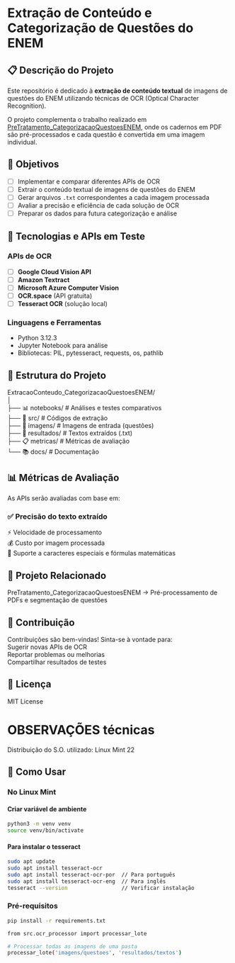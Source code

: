 # Extração de Conteúdo e Categorização de Questões do ENEM

## 📋 Descrição do Projeto

Este repositório é dedicado à **extração de conteúdo textual** de imagens de questões do ENEM utilizando técnicas de OCR (Optical Character Recognition). 

O projeto complementa o trabalho realizado em [PreTratamento_CategorizacaoQuestoesENEM](https://github.com/AlexandreNP9/PreTratamento_CategorizacaoQuestoesENEM), onde os cadernos em PDF são pré-processados e cada questão é convertida em uma imagem individual.

## 🎯 Objetivos

- [ ] Implementar e comparar diferentes APIs de OCR
- [ ] Extrair o conteúdo textual de imagens de questões do ENEM
- [ ] Gerar arquivos `.txt` correspondentes a cada imagem processada
- [ ] Avaliar a precisão e eficiência de cada solução de OCR
- [ ] Preparar os dados para futura categorização e análise

## 🔧 Tecnologias e APIs em Teste

### APIs de OCR
- [ ] **Google Cloud Vision API**
- [ ] **Amazon Textract**
- [ ] **Microsoft Azure Computer Vision**
- [ ] **OCR.space** (API gratuita)
- [ ] **Tesseract OCR** (solução local)

### Linguagens e Ferramentas
- Python 3.12.3
- Jupyter Notebook para análise
- Bibliotecas: PIL, pytesseract, requests, os, pathlib

## 📁 Estrutura do Projeto
ExtracaoConteudo_CategorizacaoQuestoesENEM/  
│  
├── 📊 notebooks/ # Análises e testes comparativos  
├── 🔧 src/ # Códigos de extração  
├── 📁 imagens/ # Imagens de entrada (questões)  
├── 📁 resultados/ # Textos extraídos (.txt)  
├── 📋 metricas/ # Métricas de avaliação  
└── 📚 docs/ # Documentação  

## 📊 Métricas de Avaliação
As APIs serão avaliadas com base em:

### ✅ Precisão do texto extraído
⚡ Velocidade de processamento  
💰 Custo por imagem processada  
🔄 Suporte a caracteres especiais e fórmulas matemáticas  

## 🔗 Projeto Relacionado
PreTratamento_CategorizacaoQuestoesENEM → Pré-processamento de PDFs e segmentação de questões

## 🤝 Contribuição
Contribuições são bem-vindas! Sinta-se à vontade para:  
Sugerir novas APIs de OCR  
Reportar problemas ou melhorias  
Compartilhar resultados de testes  

## 📄 Licença
MIT License

# OBSERVAÇÕES técnicas
Distribuição do S.O. utilizado:  Linux Mint 22  

## 🚀 Como Usar
### No Linux Mint
#### Criar variável de ambiente
```bash
python3 -m venv venv  
source venv/bin/activate  
```
#### Para instalar o tesseract
```bash
sudo apt update
sudo apt install tesseract-ocr
sudo apt install tesseract-ocr-por  // Para português
sudo apt install tesseract-ocr-eng  // Para inglês
tesseract --version                 // Verificar instalação
```

### Pré-requisitos
```bash
pip install -r requirements.txt

from src.ocr_processor import processar_lote

# Processar todas as imagens de uma pasta
processar_lote('imagens/questoes', 'resultados/textos')
```